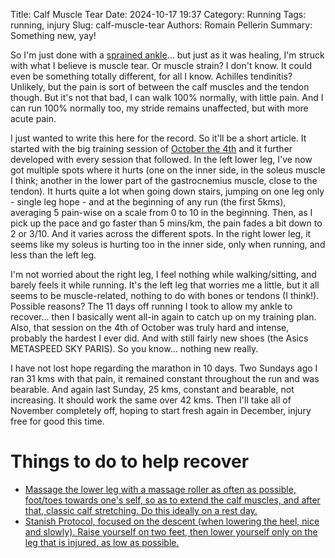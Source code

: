 Title: Calf Muscle Tear
Date: 2024-10-17 19:37
Category: Running
Tags: running, injury
Slug: calf-muscle-tear
Authors: Romain Pellerin
Summary: Something new, yay!

So I'm just done with a [sprained ankle]({filename}/10-kms-et-entorse-de-la-cheville.md)... but just as it was healing, I'm struck with what I believe is muscle tear. Or muscle strain? I don't know. It could even be something totally different, for all I know. Achilles tendinitis? Unlikely, but the pain is sort of between the calf muscles and the tendon though. But it's not that bad, I can walk 100% normally, with little pain. And I can run 100% normally too, my stride remains unaffected, but with more acute pain.

I just wanted to write this here for the record. So it'll be a short article. It started with the big training session of [October the 4th]({filename}/10-kms-et-entorse-de-la-cheville.md#update-vendredi-4-octobre) and it further developed with every session that followed. In the left lower leg, I've now got multiple spots where it hurts (one on the inner side, in the soleus muscle I think; another in the lower part of the gastrocnemius muscle, close to the tendon). It hurts quite a lot when going down stairs, jumping on one leg only - single leg hope - and at the beginning of any run (the first 5kms), averaging 5 pain-wise on a scale from 0 to 10 in the beginning. Then, as I pick up the pace and go faster than 5 mins/km, the pain fades a bit down to 2 or 3/10. And it varies across the different spots. In the right lower leg, it seems like my soleus is hurting too in the inner side, only when running, and less than the left leg.

I'm not worried about the right leg, I feel nothing while walking/sitting, and barely feels it while running. It's the left leg that worries me a little, but it all seems to be muscle-related, nothing to do with bones or tendons (I think!). Possible reasons? The 11 days off running I took to allow my ankle to recover... then I basically went all-in again to catch up on my training plan. Also, that session on the 4th of October was truly hard and intense, probably the hardest I ever did. And with still fairly new shoes (the Asics METASPEED SKY PARIS). So you know... nothing new really.

I have not lost hope regarding the marathon in 10 days. Two Sundays ago I ran 31 kms with that pain, it remained constant throughout the run and was bearable. And again last Sunday, 25 kms, constant and bearable, not increasing. It should work the same over 42 kms. Then I'll take all of November completely off, hoping to start fresh again in December, injury free for good this time.

# Things to do to help recover

- [Massage the lower leg with a massage roller as often as possible, foot/toes towards one's self, so as to extend the calf muscles, and after that, classic calf stretching. Do this ideally on a rest day.](https://sebmena.fr/2019/09/13/reeducation-du-soleaire/)
- [Stanish Protocol, focused on the descent (when lowering the heel, nice and slowly). Raise yourself on two feet, then lower yourself only on the leg that is injured, as low as possible.](https://sebmena.fr/2019/09/26/tendons-dachille-et-soleaires-la-suite/)
